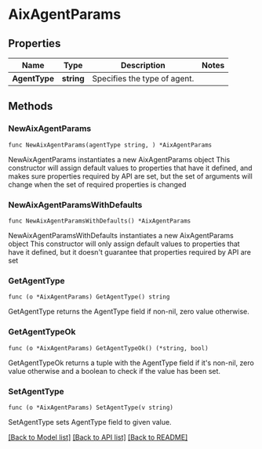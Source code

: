 # AixAgentParams

## Properties

Name | Type | Description | Notes
------------ | ------------- | ------------- | -------------
**AgentType** | **string** | Specifies the type of agent. | 

## Methods

### NewAixAgentParams

`func NewAixAgentParams(agentType string, ) *AixAgentParams`

NewAixAgentParams instantiates a new AixAgentParams object
This constructor will assign default values to properties that have it defined,
and makes sure properties required by API are set, but the set of arguments
will change when the set of required properties is changed

### NewAixAgentParamsWithDefaults

`func NewAixAgentParamsWithDefaults() *AixAgentParams`

NewAixAgentParamsWithDefaults instantiates a new AixAgentParams object
This constructor will only assign default values to properties that have it defined,
but it doesn't guarantee that properties required by API are set

### GetAgentType

`func (o *AixAgentParams) GetAgentType() string`

GetAgentType returns the AgentType field if non-nil, zero value otherwise.

### GetAgentTypeOk

`func (o *AixAgentParams) GetAgentTypeOk() (*string, bool)`

GetAgentTypeOk returns a tuple with the AgentType field if it's non-nil, zero value otherwise
and a boolean to check if the value has been set.

### SetAgentType

`func (o *AixAgentParams) SetAgentType(v string)`

SetAgentType sets AgentType field to given value.



[[Back to Model list]](../README.md#documentation-for-models) [[Back to API list]](../README.md#documentation-for-api-endpoints) [[Back to README]](../README.md)


